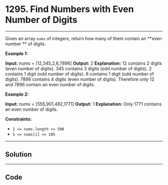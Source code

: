 # 1295. Find Numbers with Even Number of Digits

---

Given an array `nums` of integers, return how many of them contain an **even number ** of digits.

 

**Example 1:**


**Input:** nums = [12,345,2,6,7896]
**Output:** 2
**Explanation:** 12 contains 2 digits (even number of digits). 
345 contains 3 digits (odd number of digits). 
2 contains 1 digit (odd number of digits). 
6 contains 1 digit (odd number of digits). 
7896 contains 4 digits (even number of digits). 
Therefore only 12 and 7896 contain an even number of digits.


**Example 2:**


**Input:** nums = [555,901,482,1771]
**Output:** 1 
**Explanation:**
Only 1771 contains an even number of digits.


 

**Constraints:**

  * `1 <= nums.length <= 500`
  * `1 <= nums[i] <= 105`

---

## Solution



---

## Code
```python


```